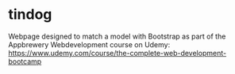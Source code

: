 # tindog

Webpage designed to match a model with Bootstrap as part of the Appbrewery Webdevelopment course on Udemy: https://www.udemy.com/course/the-complete-web-development-bootcamp
